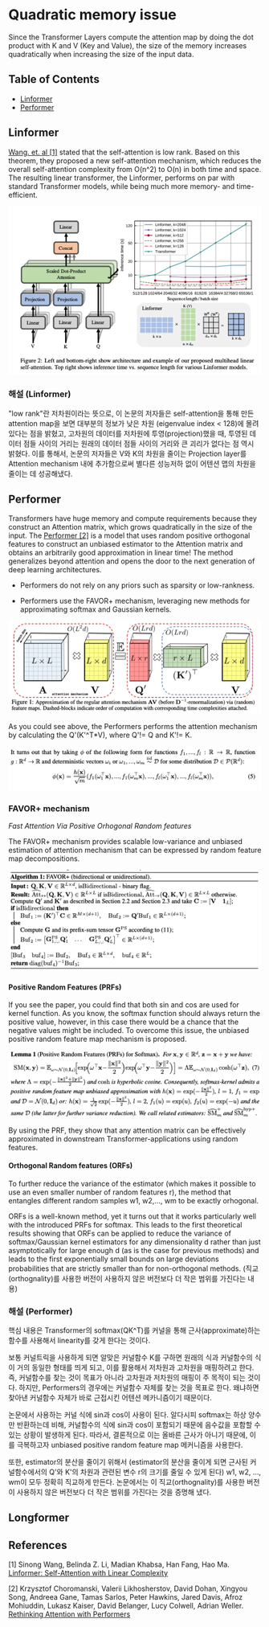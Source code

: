 # Quadratic memory issue

Since the Transformer Layers compute the attention map by doing the dot product with K and V (Key and Value), the size of the memory increases quadratically when increasing the size of the input data.

## Table of Contents

- [Linformer](#linformer)
- [Performer](#performer)

## Linformer

[Wang. et. al [1]](https://arxiv.org/abs/2006.04768) stated that the self-attention is low rank. Based on this theorem, they proposed a new self-attention mechanism, which reduces the overall self-attention complexity from O(n^2) to O(n) in both time and space. The resulting linear transformer, the Linformer, performs on par with standard Transformer models, while being much more memory- and time-efficient.

![Linformer](./imgs/linformer.png)

### 해설 (Linformer)

"low rank"란 저차원이라는 뜻으로, 이 논문의 저자들은 self-attention을 통해 만든 attention map을 보면 대부분의 정보가 낮은 차원 (eigenvalue index < 128)에 몰려 있다는 점을 밝혔고, 고차원의 데이터를 저차원에 투영(projection)했을 때, 투영된 데이터 점들 사이의 거리는 원래의 데이터 점들 사이의 거리와 큰 괴리가 없다는 점 역시 밝혔다. 이를 통해서, 논문의 저자들은 V와 K의 차원을 줄이는 Projection layer를 Attention mechanism 내에 추가함으로써 별다른 성능저하 없이 어텐션 맵의 차원을 줄이는 데 성공해냈다.

## Performer

Transformers have huge memory and compute requirements because they construct an Attention matrix, which grows quadratically in the size of the input. The [Performer [2]](https://arxiv.org/abs/2009.14794) is a model that uses random positive orthogonal features to construct an unbiased estimator to the Attention matrix and obtains an arbitrarily good approximation in linear time! The method generalizes beyond attention and opens the door to the next generation of deep learning architectures.

- Performers do not rely on any priors such as sparsity or low-rankness.

- Performers use the FAVOR+ mechanism, leveraging new methods for approximating softmax and Gaussian kernels.

![Approximation of the regular attention mechanism via feature maps](./imgs/performer_approximation.png)

As you could see above, the Performers performs the attention mechanism by calculating the Q'(K'^T*V), where Q'!= Q and K'!= K.

![performers' kernel function](./imgs/performers_kernel_func.png)

### FAVOR+ mechanism

_Fast Attention Via Positive Orhogonal Random features_

The FAVOR+ mechanism provides scalable low-variance and unbiased estimation of attention mechanism that can be expressed by random feature map decompositions.

![FAVOR+](./imgs/favor.png)

#### Positive Random Features (PRFs)

If you see the paper, you could find that both sin and cos are used for kernel function. As you know, the softmax function should always return the positive value, however, in this case there would be a chance that the negative values might be included. To overcome this issue, the unbiased positive random feature map mechanism is proposed.

![PRF](./imgs/performers_prf.png)

By using the PRF, they show that any attention matrix can be effectively approximated in downstream Transformer-applications using random features.

#### Orthogonal Random features (ORFs)

To further reduce the variance of the estimator (which makes it possible to use an even smaller number of random features r), the method that entangles different random samples w1, w2,..., wm to be exactly orhogonal.

ORFs is a well-known method, yet it turns out that it works particularly well with the introduced PRFs for softmax. This leads to the first theoretical results showing that ORFs can be applied to reduce the variance of softmax/Gaussian kernel estimators for any dimensionality d rather than just asymptotically for large enough d (as is the case for previous methods) and leads to the first exponentially small bounds on large deviations probabilities that are strictly smaller than for non-orthogonal methods.
(직교(orthognality)를 사용한 버전이 사용하지 않은 버전보다 더 작은 범위를 가진다는 내용)

### 해설 (Performer)

핵심 내용은 Transformer의 softmax(QK^T)를 커널을 통해 근사(approximate)하는 함수를 사용해서 linearity를 갖게 한다는 것이다.

보통 커널트릭을 사용하게 되면 알맞은 커널함수 K를 구하면 원래의 식과 커널함수의 식이 거의 동일한 형태를 띄게 되고, 이를 활용해서 저차원과 고차원을 매핑하려고 한다. 즉, 커널함수를 찾는 것이 목표가 아니라 고차원과 저차원의 매핑이 주 목적이 되는 것이다. 하지만, Performers의 경우에는 커널함수 자체를 찾는 것을 목표로 한다. 왜냐하면 찾아낸 커널함수 자체가 바로 근접시킨 어텐션 메카니즘이기 때문이다.

논문에서 사용하는 커널 식에 sin과 cos이 사용이 된다. 알다시피 softmax는 하상 양수만 반환하는데 비해, 커널함수의 식에 sin과 cos이 포함되기 때문에 음수값을 포함할 수 있는 상황이 발생하게 된다. 따라서, 결론적으로 이는 올바른 근사가 아니기 때문에, 이를 극복하고자 unbiased positive random feature map 메커니즘을 사용한다.

또한, estimator의 분산을 줄이기 위해서 (estimator의 분산을 줄이게 되면 근사된 커널함수에서의 Q'와 K'의 차원과 관련된 변수 r의 크기를 줄일 수 있게 된다) w1, w2, ..., wm이 모두 정확히 직교하게 만든다. 논문에서는 이 직교(orthognality)를 사용한 버전이 사용하지 않은 버전보다 더 작은 범위를 가진다는 것을 증명해 냈다.

## Longformer

## References

[1] Sinong Wang, Belinda Z. Li, Madian Khabsa, Han Fang, Hao Ma. [Linformer: Self-Attention with Linear Complexity](https://arxiv.org/abs/2006.04768)

[2] Krzysztof Choromanski, Valerii Likhosherstov, David Dohan, Xingyou Song, Andreea Gane, Tamas Sarlos, Peter Hawkins, Jared Davis, Afroz Mohiuddin, Lukasz Kaiser, David Belanger, Lucy Colwell, Adrian Weller. [Rethinking Attention with Performers](https://arxiv.org/abs/2009.14794)
